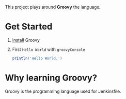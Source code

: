 This project plays around **Groovy** the language.

# Get Started

1. [Install](http://groovy-lang.org/install.html) Groovy

2. First `Hello World` with `groovyConsole`

    ``` groovy
    println('Hello World.')
    ```


# Why learning Groovy?

Groovy is the programming language used for Jenkinsfile. 
